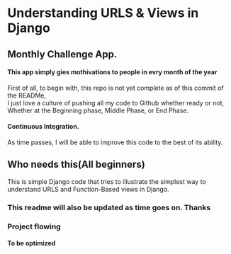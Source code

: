 # Understanding URLS & Views in Django<br>
## Monthly Challenge App.

#### This app simply gies mothivations to people in evry month of the year


First of all, to begin with, this repo is not yet complete as of this commit of the READMe, <br>I just love a culture of pushing all my code to Github whether ready or not,<br>
Whether at the Beginning phase, Middle Phase, or End Phase.
#### Continuous Integration.
As time passes, I will be able to improve this code to the best of its ability.
## Who needs this(All beginners)
This is simple Django code that tries to illustrate the simplest way to understand URLS and Function-Based views in Django.

### This readme will also be updated as time goes on. Thanks
### Project flowing

#### To be optimized
